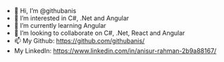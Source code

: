 - 👋 Hi, I’m @githubanis
- 👀 I’m interested in C#, .Net and Angular
- 🌱 I’m currently learning Angular
- 💞️ I’m looking to collaborate on C#, .Net, React and Angular
- 📫 My Github: https://github.com/githubanis/
- My LinkedIn: https://www.linkedin.com/in/anisur-rahman-2b9a88167/

<!---
githubanis/githubanis is a ✨ special ✨ repository because its `README.md` (this file) appears on your GitHub profile.
You can click the Preview link to take a look at your changes.
--->
